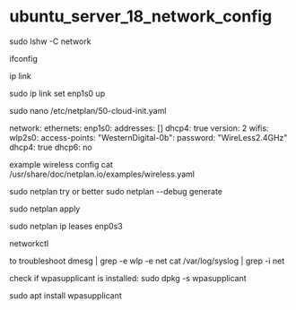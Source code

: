 # ubuntu_server_18_network_config

sudo lshw -C network

ifconfig

ip link

sudo ip link set enp1s0 up

sudo nano /etc/netplan/50-cloud-init.yaml


network:
  ethernets:
    enp1s0:
      addresses: []
      dhcp4: true
  version: 2
  wifis:
    wlp2s0:
      access-points:
        "WesternDigital-0b":
          password: "WireLess2.4GHz"
      dhcp4: true
      dhcp6: no



example wireless config
cat /usr/share/doc/netplan.io/examples/wireless.yaml




sudo netplan try
or better 
sudo netplan --debug generate

sudo netplan apply

sudo netplan ip leases enp0s3

networkctl

to troubleshoot
dmesg | grep -e wlp -e net
cat /var/log/syslog | grep -i net

check if wpasupplicant is installed:
sudo dpkg -s wpasupplicant

sudo apt install wpasupplicant

